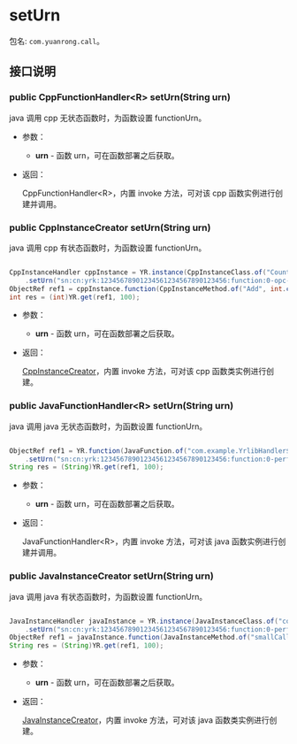 # setUrn

包名: `com.yuanrong.call`。

## 接口说明

### public CppFunctionHandler&lt;R&gt; setUrn(String urn)

java 调用 cpp 无状态函数时，为函数设置 functionUrn。

- 参数：

   - **urn** - 函数 urn，可在函数部署之后获取。

- 返回：

    CppFunctionHandler&lt;R&gt;，内置 invoke 方法，可对该 cpp 函数实例进行创建并调用。

### public CppInstanceCreator setUrn(String urn)

java 调用 cpp 有状态函数时，为函数设置 functionUrn。

```java

CppInstanceHandler cppInstance = YR.instance(CppInstanceClass.of("Counter","FactoryCreate"))
    .setUrn("sn:cn:yrk:12345678901234561234567890123456:function:0-opc-opc:$latest").invoke(1);
ObjectRef ref1 = cppInstance.function(CppInstanceMethod.of("Add", int.class)).invoke(5);
int res = (int)YR.get(ref1, 100);
```

- 参数：

   - **urn** - 函数 urn，可在函数部署之后获取。

- 返回：

    [CppInstanceCreator](CppInstanceCreator.md)，内置 invoke 方法，可对该 cpp 函数类实例进行创建。

### public JavaFunctionHandler&lt;R&gt; setUrn(String urn)

java 调用 java 无状态函数时，为函数设置 functionUrn。

```java

ObjectRef ref1 = YR.function(JavaFunction.of("com.example.YrlibHandler$MyYRApp", "smallCall", String.class))
    .setUrn("sn:cn:yrk:12345678901234561234567890123456:function:0-perf-callee:$latest").invoke();
String res = (String)YR.get(ref1, 100);
```

- 参数：

   - **urn** - 函数 urn，可在函数部署之后获取。

- 返回：

    JavaFunctionHandler&lt;R&gt;，内置 invoke 方法，可对该 java 函数实例进行创建并调用。

### public JavaInstanceCreator setUrn(String urn)

 java 调用 java 有状态函数时，为函数设置 functionUrn。

```java

JavaInstanceHandler javaInstance = YR.instance(JavaInstanceClass.of("com.example.YrlibHandler$MyYRApp"))
    .setUrn("sn:cn:yrk:12345678901234561234567890123456:function:0-perf-callee:$latest").invoke();
ObjectRef ref1 = javaInstance.function(JavaInstanceMethod.of("smallCall", String.class)).invoke();
String res = (String)YR.get(ref1, 100);
```

- 参数：

   - **urn** - 函数 urn，可在函数部署之后获取。

- 返回：

    [JavaInstanceCreator](JavaInstanceCreator.md)，内置 invoke 方法，可对该 java 函数类实例进行创建。